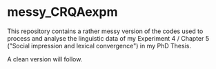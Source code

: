 # messy_CRQAexpm
This repository contains a rather messy version of the codes used to process and analyse the linguistic data of my Experiment 4 / Chapter 5 ("Social impression and lexical convergence") in my PhD Thesis.

A clean version will follow.
